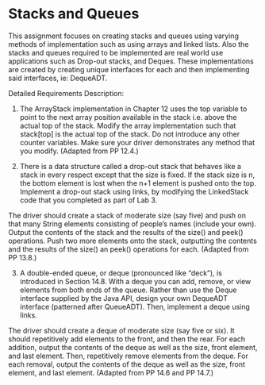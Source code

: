 # Stacks and Queues 

This assignment focuses on creating stacks and queues using varying methods of implementation such as using arrays and linked lists. Also the stacks and queues required to be implemented are real world use applications such as Drop-out stacks, and Deques. These implementations are created by creating unique interfaces for each and then implementing said interfaces, ie: DequeADT. 

Detailed Requirements Description:

1. The ArrayStack implementation in Chapter 12 uses the top variable to point to the next array position available in the stack i.e. above the actual top of the stack. Modify the array implementation such that stack[top] is the actual top of the stack. Do not introduce any other counter variables. Make sure your driver demonstrates any method that you modify. (Adapted from PP 12.4.)

2. There is a data structure called a drop-out stack that behaves like a stack in every respect except that the size is fixed. If the stack size is n, the bottom element is lost when the n+1 element is pushed onto the top. Implement a drop-out stack using links, by modifying the LinkedStack code that you completed as part of Lab 3.

  The driver should create a stack of moderate size (say five) and push on that many String elements consisting of people’s names (include your own). Output the contents   of the stack and the results of the size() and peek() operations. Push two more elements onto the stack, outputting the contents and the results of the size() an   peek() operations for each. (Adapted from PP 13.8.)

3. A double-ended queue, or deque (pronounced like “deck”), is introduced in Section 14.8. With a deque you can add, remove, or view elements from both ends of the queue. Rather than use the Deque interface supplied by the Java API, design your own DequeADT interface (patterned after QueueADT). Then, implement a deque using links.

  The driver should create a deque of moderate size (say five or six). It should repetitively add elements to the front, and then the rear. For each addition, output the   contents of the deque as well as the size, front element, and last element. Then, repetitively remove elements from the deque. For each removal, output the contents of   the deque as well as the size, front element, and last element. (Adapted from PP 14.6 and PP 14.7.)
